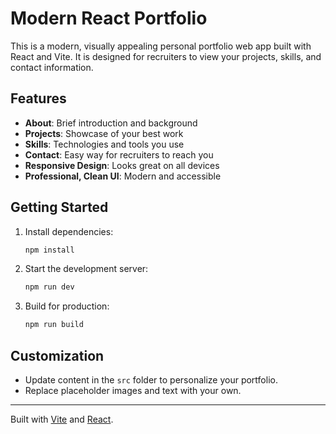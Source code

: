 # Modern React Portfolio

This is a modern, visually appealing personal portfolio web app built with React and Vite. It is designed for recruiters to view your projects, skills, and contact information.

## Features
- **About**: Brief introduction and background
- **Projects**: Showcase of your best work
- **Skills**: Technologies and tools you use
- **Contact**: Easy way for recruiters to reach you
- **Responsive Design**: Looks great on all devices
- **Professional, Clean UI**: Modern and accessible

## Getting Started

1. Install dependencies:
   ```sh
   npm install
   ```
2. Start the development server:
   ```sh
   npm run dev
   ```
3. Build for production:
   ```sh
   npm run build
   ```

## Customization
- Update content in the `src` folder to personalize your portfolio.
- Replace placeholder images and text with your own.

---
Built with [Vite](https://vitejs.dev/) and [React](https://react.dev/).

